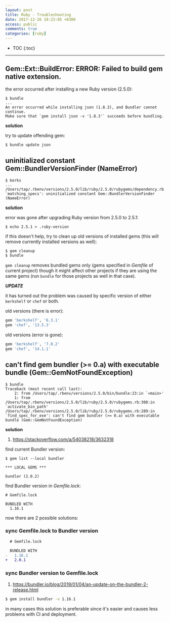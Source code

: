 ```yaml
---
layout: post
title: Ruby - Troubleshooting
date: 2017-12-26 19:23:05 +0300
access: public
comments: true
categories: [ruby]
---
```


<!-- more -->

<!-- prettier-ignore -->
* TOC
{:toc}
<hr>

Gem::Ext::BuildError: ERROR: Failed to build gem native extension.
------------------------------------------------------------------

the error occurred after installing a new Ruby version (2.5.0):

```
$ bundle
...
An error occurred while installing json (1.8.3), and Bundler cannot continue.
Make sure that `gem install json -v '1.8.3'` succeeds before bundling.
```

**solution**

try to update offending gem:

```sh
$ bundle update json
```

uninitialized constant Gem::BundlerVersionFinder (NameError)
------------------------------------------------------------

```
$ berks
...
/Users/tap/.rbenv/versions/2.5.0/lib/ruby/2.5.0/rubygems/dependency.rb:283:in `matching_specs': uninitialized constant Gem::BundlerVersionFinder (NameError)
```

**solution**

error was gone after upgrading Ruby version from 2.5.0 to 2.5.1:

```
$ echo 2.5.1 > .ruby-version
```

if this doesn't help, try to clean up old versions of installed gems
(this will remove currently installed versions as well):

```sh
$ gem cleanup
$ bundle
```

`gem cleanup` removes bundled gems only (gems specified in _Gemfile_ of
current project) though it might affect other projects if they are using
the same gems (run `bundle` for those projects as well in that case).

***UPDATE***

it has turned out the problem was caused by specific version of either
`berkshelf` or `chef` or both.

old versions (there is error):

```ruby
gem 'berkshelf', '6.3.1'
gem 'chef', '13.5.3'
```

old versions (error is gone):

```ruby
gem 'berkshelf', '7.0.2'
gem 'chef', '14.1.1'
```

can't find gem bundler (>= 0.a) with executable bundle (Gem::GemNotFoundException)
----------------------------------------------------------------------------------

```
$ bundle
Traceback (most recent call last):
	2: from /Users/tap/.rbenv/versions/2.5.0/bin/bundle:23:in `<main>'
	1: from /Users/tap/.rbenv/versions/2.5.0/lib/ruby/2.5.0/rubygems.rb:308:in `activate_bin_path'
/Users/tap/.rbenv/versions/2.5.0/lib/ruby/2.5.0/rubygems.rb:289:in `find_spec_for_exe': can't find gem bundler (>= 0.a) with executable bundle (Gem::GemNotFoundException)
```

**solution**

1. <https://stackoverflow.com/a/54038218/3632318>

find current Bundler version:

```
$ gem list --local bundler

*** LOCAL GEMS ***

bundler (2.0.2)
```

find Bundler version in _Gemfile.lock_:

```
# Gemfile.lock

BUNDLED WITH
  1.16.1
```

now there are 2 possible solutions:

### sync Gemfile.lock to Bundler version

```diff
  # Gemfile.lock

  BUNDLED WITH
-   1.16.1
+   2.0.1
```

### sync Bundler version to Gemfile.lock

1. <https://bundler.io/blog/2019/01/04/an-update-on-the-bundler-2-release.html>

```sh
$ gem install bundler -v 1.16.1
```

in many cases this solution is preferable since it's easier and causes less
problems with CI and deployment.
